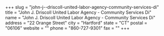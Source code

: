+++
slug = "john-j--driscoll-united-labor-agency-community-services-di"
title = "John J. Driscoll United Labor Agency - Community Services Di"
name = "John J. Driscoll United Labor Agency - Community Services Di"
address = "22 Orange Street"
city = "Hartford"
state = "CT"
postal = "06106"
website = ""
phone = "860-727-9301"
fax = ""
+++
